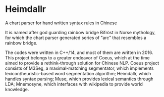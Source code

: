 # Heimdallr
A chart parser for hand written syntax rules in Chinese

It is named after god guarding rainbow bridge Bifröst in Norse mythology, 
for which the chart parser generated series of "arc" that resembles a rainbow bridge.

The codes were written in C++/14, and most of them are written in 2016. This project 
belongs to a greater endeavor of Coeus, which at the time aimed to provide a rethink-through solution for Chinese NLP.
Coeus project consists of M3Seg, a maximal-matching segmentator, which implements lexicon/heuristic-based word segmentation algorithm; 
Heimdallr, which handles syntax parsing; Muse, which provides lexical semantics through LDA; 
Mnemosyne, which interfaces with wikipedia to provide world knowledge.

